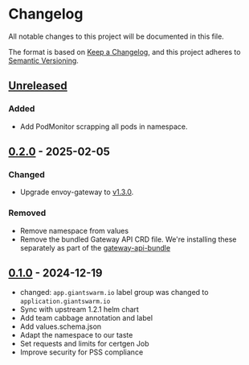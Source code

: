 # Changelog

All notable changes to this project will be documented in this file.

The format is based on [Keep a Changelog](https://keepachangelog.com/en/1.0.0/),
and this project adheres to [Semantic Versioning](https://semver.org/spec/v2.0.0.html).

## [Unreleased]

### Added

- Add PodMonitor scrapping all pods in namespace.

## [0.2.0] - 2025-02-05

### Changed

- Upgrade envoy-gateway to [v1.3.0](https://github.com/envoyproxy/gateway/releases/tag/v1.3.0).

### Removed

- Remove namespace from values
- Remove the bundled Gateway API CRD file. We're installing these separately as part of the [gateway-api-bundle](https://github.com/giantswarm/gateway-api-bundle)

## [0.1.0] - 2024-12-19

- changed: `app.giantswarm.io` label group was changed to `application.giantswarm.io`
- Sync with upstream 1.2.1 helm chart
- Add team cabbage annotation and label
- Add values.schema.json
- Adapt the namespace to our taste
- Set requests and limits for certgen Job
- Improve security for PSS compliance

[Unreleased]: https://github.com/giantswarm/envoy-gateway-app/compare/v0.2.0...HEAD
[0.2.0]: https://github.com/giantswarm/envoy-gateway-app/compare/v0.1.0...v0.2.0
[0.1.0]: https://github.com/giantswarm/envoy-gateway-app/releases/tag/v0.1.0

